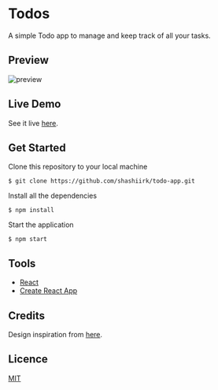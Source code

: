 # Todos

A simple Todo app to manage and keep track of all your tasks.

## Preview

![preview](https://user-images.githubusercontent.com/48406108/116239641-85f4d680-a780-11eb-80ff-474e570c8f9a.jpg)

## Live Demo

See it live [here](https://shashiirk.github.io/todos).

## Get Started

Clone this repository to your local machine

```
$ git clone https://github.com/shashiirk/todo-app.git
```

Install all the dependencies

```
$ npm install
```

Start the application

```
$ npm start
```

## Tools

- [React](https://reactjs.org)
- [Create React App](https://create-react-app.dev/)

## Credits

Design inspiration from [here](https://dribbble.com/shots/15185058).

## Licence

[MIT](https://choosealicense.com/licenses/mit)
